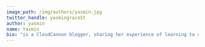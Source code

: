 ```yaml
---
image_path: /img/authors/yasmin.jpg
twitter_handle: yasmingraceSt
author: yasmin
name: Yasmin
bio: "is a CloudCannon blogger, sharing her experience of learning to code. She has a background in Industrial Design and is excited by all things (well)designed."
---
```

